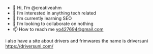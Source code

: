- 👋 Hi, I’m @creativeahm
- 👀 I’m interested in anything tech related
- 🌱 I’m currently learning SEO
- 💞️ I’m looking to collaborate on nothing
- 📫 How to reach me yo427694@gmail.com

<!---
creativeahm/creativeahm is a ✨ special ✨ repository because its `README.md` (this file) appears on your GitHub profile.
You can click the Preview link to take a look at your changes.
--->
i also have a site about drivers and frimwares the name is driversuni https://driversuni.com/
